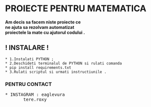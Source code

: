 # PROIECTE PENTRU MATEMATICA



**Am decis sa facem niste proiecte ce  
ne ajuta sa rezolvam automatizat  
proiectele la mate cu ajutorul codului .**  


## ! INSTALARE !  
```
* 1.Instalati PYTHON ;  
* 2.Deschideti terminalul de PYTHON si rulati comanda  
* pip install requirements.txt  
* 3.Rulati scriptul si urmati instructiunile .  
```
### PENTRU CONTACT  

<pre>
* INSTAGRAM : eaglevura  
     &nbsp;&nbsp;tere.roxy  
</pre>
